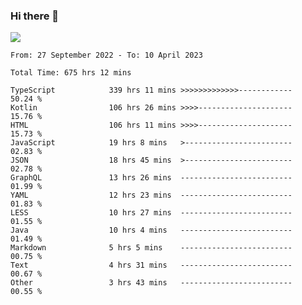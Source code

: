 ### Hi there 👋

<!--<a href="https://github.com/search?o=desc&q=author%3Abushiyi&s=committer-date&type=Commits">-->
<!--    <img align="center" height = "178" src="https://github-readme-stats.vercel.app/api?username=bushiyi&count_private=true&show_icons=true&theme=noctis_minimus&hide=contribs&include_all_commits=true" />-->
<!--</a>-->
<!--<a href="https://github.com/bushiyi?tab=repositories">-->
<!--    <img align="center" height = "178" src="https://github-readme-stats.vercel.app/api/top-langs/?username=bushiyi&count_private=true&theme=noctis_minimus" />-->
<!--</a>-->
 
<!-- [![Ashutosh's github activity graph](https://activity-graph.herokuapp.com/graph?username=bushiyi&theme=react&bg_color=1B2932&point=698B69&line=698B69)](https://github.com/ashutosh00710/github-readme-activity-graph)
 -->


![](https://raw.githubusercontent.com/bushiyi/bushiyi/master/assets/github-contribution-grid-snake.svg)

<!--START_SECTION:waka-->

```text
From: 27 September 2022 - To: 10 April 2023

Total Time: 675 hrs 12 mins

TypeScript            339 hrs 11 mins >>>>>>>>>>>>>------------   50.24 %
Kotlin                106 hrs 26 mins >>>>---------------------   15.76 %
HTML                  106 hrs 11 mins >>>>---------------------   15.73 %
JavaScript            19 hrs 8 mins   >------------------------   02.83 %
JSON                  18 hrs 45 mins  >------------------------   02.78 %
GraphQL               13 hrs 26 mins  -------------------------   01.99 %
YAML                  12 hrs 23 mins  -------------------------   01.83 %
LESS                  10 hrs 27 mins  -------------------------   01.55 %
Java                  10 hrs 4 mins   -------------------------   01.49 %
Markdown              5 hrs 5 mins    -------------------------   00.75 %
Text                  4 hrs 31 mins   -------------------------   00.67 %
Other                 3 hrs 43 mins   -------------------------   00.55 %
```

<!--END_SECTION:waka-->


